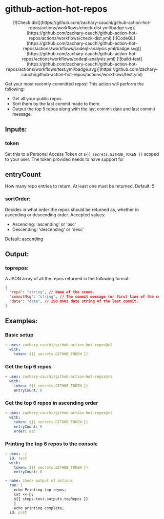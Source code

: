 # github-action-hot-repos

<p align="center">
  [![Check dist](https://github.com/zachary-cauchi/github-action-hot-repos/actions/workflows/check-dist.yml/badge.svg)](https://github.com/zachary-cauchi/github-action-hot-repos/actions/workflows/check-dist.yml)
  [![CodeQL](https://github.com/zachary-cauchi/github-action-hot-repos/actions/workflows/codeql-analysis.yml/badge.svg)](https://github.com/zachary-cauchi/github-action-hot-repos/actions/workflows/codeql-analysis.yml)
  [![build-test](https://github.com/zachary-cauchi/github-action-hot-repos/actions/workflows/test.yml/badge.svg)](https://github.com/zachary-cauchi/github-action-hot-repos/actions/workflows/test.yml)
</p>

Get your most recently committed repos! This action will perform the following:
* Get all your public repos.
* Sort them by the last commit made to them.
* Output the top 5 repos along with the last commit date and last commit message.

## Inputs:

### token

Set this to a Personal Access Token or `${{ secrets.GITHUB_TOKEN }}` scoped to your user.
The token provided needs to have support for 

## entryCount

How many repo entries to return. At least one must be returned.
Default: 5

### sortOrder:

Decides in what order the repos should be returned as, whether in ascending or descending order.
Accepted values:
* Ascending: 'ascending' or 'asc'
* Descending: 'descending' or 'desc'

Default: ascending

## Output:

### toprepos:

A JSON array of all the repos returned in the following format:
```json
{
  "repo": "string", // Name of the scene.
  "commitMsg": "string", // The commit message (or first line of the commit message).
  "date": "date", // ISO 8601 date string of the last commit.
}
```

## Examples:

### Basic setup
```yml
- uses: zachary-cauchi/github-action-hot-repos@v1
  with:
    token: ${{ secrets.GITHUB_TOKEN }}
```

### Get the top 6 repos
```yml
- uses: zachary-cauchi/github-action-hot-repos@v1
  with:
    token: ${{ secrets.GITHUB_TOKEN }}
    entryCount: 6
```

### Get the top 6 repos in ascending order
```yml
- uses: zachary-cauchi/github-action-hot-repos@v1
  with:
    token: ${{ secrets.GITHUB_TOKEN }}
    entryCount: 6
    order: asc
```

### Printing the top 6 repos to the console

```yml
- uses: ./
  id: test
  with:
    token: ${{ secrets.GITHUB_TOKEN }}
    entryCount: 6

- name: Check output of actions
  run: |
    echo Printing top repos;
    cat <<-;
    ${{ steps.test.outputs.topRepos }}
    
    echo printing complete;
  id: post
```
